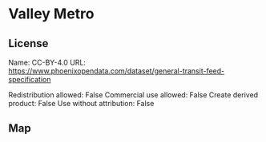 # Valley Metro
    
## License

Name: CC-BY-4.0
URL: https://www.phoenixopendata.com/dataset/general-transit-feed-specification

Redistribution allowed: False
Commercial use allowed: False
Create derived product: False
Use without attribution: False

## Map

<WorldMap topic="stefan/public-transport/Valley_Metro/vehicle_positions/#" />
